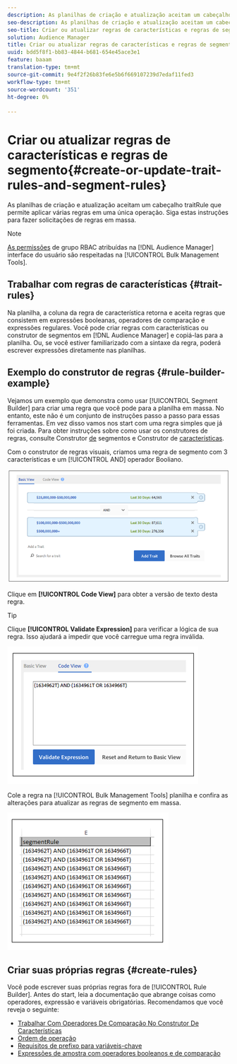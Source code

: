 ```yaml
---
description: As planilhas de criação e atualização aceitam um cabeçalho traitRule que permite aplicar várias regras em uma única operação. Siga estas instruções para fazer solicitações de regras em massa.
seo-description: As planilhas de criação e atualização aceitam um cabeçalho traitRule que permite aplicar várias regras em uma única operação. Siga estas instruções para fazer solicitações de regras em massa.
seo-title: Criar ou atualizar regras de características e regras de segmento
solution: Audience Manager
title: Criar ou atualizar regras de características e regras de segmento
uuid: bdd5f8f1-bb83-4844-b681-654e45ace3e1
feature: baaam
translation-type: tm+mt
source-git-commit: 9e4f2f26b83fe6e5b6f669107239d7edaf11fed3
workflow-type: tm+mt
source-wordcount: '351'
ht-degree: 0%

---
```



# Criar ou atualizar regras de características e regras de segmento{#create-or-update-trait-rules-and-segment-rules}

As planilhas de criação e atualização aceitam um cabeçalho traitRule que permite aplicar várias regras em uma única operação. Siga estas instruções para fazer solicitações de regras em massa.

<!-- 

<p>c_bulk_rules.xml </p>

 -->

>[!NOTE]
>
>[As permissões](../../features/administration/administration-overview.md) de grupo RBAC atribuídas na [!DNL Audience Manager] interface do usuário são respeitadas na [!UICONTROL Bulk Management Tools].

## Trabalhar com regras de características {#trait-rules}

Na planilha, a coluna da regra de característica retorna e aceita regras que consistem em expressões booleanas, operadores de comparação e expressões regulares. Você pode criar regras com características ou construtor de segmentos em [!DNL Audience Manager] e copiá-las para a planilha. Ou, se você estiver familiarizado com a sintaxe da regra, poderá escrever expressões diretamente nas planilhas.

## Exemplo do construtor de regras {#rule-builder-example}

Vejamos um exemplo que demonstra como usar [!UICONTROL Segment Builder] para criar uma regra que você pode para a planilha em massa. No entanto, este não é um conjunto de instruções passo a passo para essas ferramentas. Em vez disso vamos nos start com uma regra simples que já foi criada. Para obter instruções sobre como usar os construtores de regras, consulte Construtor [de](../../features/segments/segment-builder.md) segmentos e Construtor de [características](../../features/traits/about-trait-builder.md).

Com o construtor de regras visuais, criamos uma regra de segmento com 3 características e um [!UICONTROL AND] operador Booliano.

![](assets/visualrule.png)

Clique em **[!UICONTROL Code View]** para obter a versão de texto desta regra.

>[!TIP]
>
>Clique **[!UICONTROL Validate Expression]** para verificar a lógica de sua regra. Isso ajudará a impedir que você carregue uma regra inválida.

![](assets/coderule.png)

Cole a regra na [!UICONTROL Bulk Management Tools] planilha e confira as alterações para atualizar as regras de segmento em massa.

![](assets/segmentrule.png)

## Criar suas próprias regras {#create-rules}

Você pode escrever suas próprias regras fora de [!UICONTROL Rule Builder]. Antes do start, leia a documentação que abrange coisas como operadores, expressão e variáveis obrigatórias. Recomendamos que você reveja o seguinte:

* [Trabalhar Com Operadores De Comparação No Construtor De Características](../../features/traits/trait-comparison-operators.md)
* [Ordem de operação](../../features/traits/trait-operator-precedence.md)
* [Requisitos de prefixo para variáveis-chave](../../features/traits/trait-variable-prefixes.md)
* [Expressões de amostra com operadores booleanos e de comparação](../../features/traits/trait-expression-samples.md)

